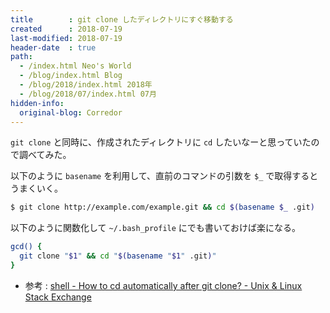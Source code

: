 ```yaml
---
title        : git clone したディレクトリにすぐ移動する
created      : 2018-07-19
last-modified: 2018-07-19
header-date  : true
path:
  - /index.html Neo's World
  - /blog/index.html Blog
  - /blog/2018/index.html 2018年
  - /blog/2018/07/index.html 07月
hidden-info:
  original-blog: Corredor
---
```


`git clone` と同時に、作成されたディレクトリに `cd` したいなーと思っていたので調べてみた。

以下のように `basename` を利用して、直前のコマンドの引数を `$_` で取得するとうまくいく。

```bash
$ git clone http://example.com/example.git && cd $(basename $_ .git)
```

以下のように関数化して `~/.bash_profile` にでも書いておけば楽になる。

```bash
gcd() {
  git clone "$1" && cd "$(basename "$1" .git)"
}
```

- 参考 : [shell - How to cd automatically after git clone? - Unix & Linux Stack Exchange](https://unix.stackexchange.com/questions/97920/how-to-cd-automatically-after-git-clone)
